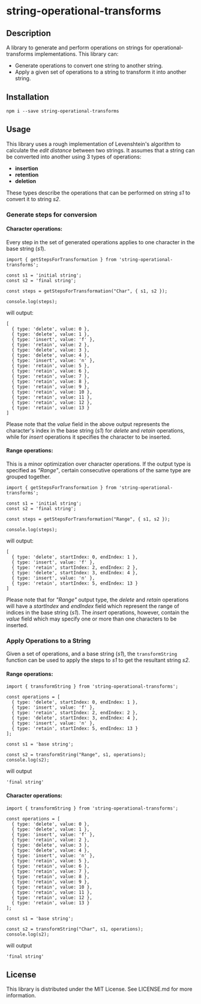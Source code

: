 # string-operational-transforms  


## Description  

A library to generate and perform operations on strings for operational-transforms implementations. This library can:  

* Generate operations to convert one string to another string.
* Apply a given set of operations to a string to transform it into another string.  

## Installation  

    npm i --save string-operational-transforms

## Usage  

This library uses a rough implementation of Levenshtein's algorithm to calculate the *edit distance* between two strings. It assumes that a string can be converted into another using 3 types of operations:
* **insertion**
* **retention**
* **deletion**

These types describe the operations that can be performed on string *s1* to convert it to string *s2*.
### Generate steps for conversion  

#### Character operations:  

Every step in the set of generated operations applies to one character in the base string (*s1*).  

```
import { getStepsForTransformation } from 'string-operational-transforms';

const s1 = 'initial string';
const s2 = 'final string';

const steps = getStepsForTransformation("Char", { s1, s2 });

console.log(steps);
```

will output:  

```
[
  { type: 'delete', value: 0 },
  { type: 'delete', value: 1 },
  { type: 'insert', value: 'f' },
  { type: 'retain', value: 2 },
  { type: 'delete', value: 3 },
  { type: 'delete', value: 4 },
  { type: 'insert', value: 'n' },
  { type: 'retain', value: 5 },
  { type: 'retain', value: 6 },
  { type: 'retain', value: 7 },
  { type: 'retain', value: 8 },
  { type: 'retain', value: 9 },
  { type: 'retain', value: 10 },
  { type: 'retain', value: 11 },
  { type: 'retain', value: 12 },
  { type: 'retain', value: 13 }
]
```
Please note that the *value* field in the above output represents the character's index in the base string (*s1*) for *delete* and *retain* operations, while for *insert* operations it specifies the character to be inserted.  

#### Range operations:  

This is a minor optimization over character operations. If the output type is specified as *"Range"*, certain consecutive operations of the same type are grouped together.  

```
import { getStepsForTransformation } from 'string-operational-transforms';

const s1 = 'initial string';
const s2 = 'final string';

const steps = getStepsForTransformation("Range", { s1, s2 });

console.log(steps);
```

will output:  

```
[
  { type: 'delete', startIndex: 0, endIndex: 1 },
  { type: 'insert', value: 'f' },
  { type: 'retain', startIndex: 2, endIndex: 2 },
  { type: 'delete', startIndex: 3, endIndex: 4 },
  { type: 'insert', value: 'n' },
  { type: 'retain', startIndex: 5, endIndex: 13 }
]
```
Please note that for *"Range"* output type, the *delete* and *retain* operations will have a *startIndex* and *endIndex* field which represent the range of indices in the base string (*s1*). The *insert* operations, however, contain the *value* field which may specify one or more than one characters to be inserted.  

### Apply Operations to a String  

Given a set of operations, and a base string (*s1*), the ```transformString``` function can be used to apply the steps to *s1* to get the resultant string *s2*.

#### Range operations:  

```
import { transformString } from 'string-operational-transforms';

const operations = [
  { type: 'delete', startIndex: 0, endIndex: 1 },
  { type: 'insert', value: 'f' },
  { type: 'retain', startIndex: 2, endIndex: 2 },
  { type: 'delete', startIndex: 3, endIndex: 4 },
  { type: 'insert', value: 'n' },
  { type: 'retain', startIndex: 5, endIndex: 13 }
];

const s1 = 'base string';

const s2 = transformString("Range", s1, operations);
console.log(s2);
```

will output  

```'final string'```

#### Character operations:  

```
import { transformString } from 'string-operational-transforms';

const operations = [
  { type: 'delete', value: 0 },
  { type: 'delete', value: 1 },
  { type: 'insert', value: 'f' },
  { type: 'retain', value: 2 },
  { type: 'delete', value: 3 },
  { type: 'delete', value: 4 },
  { type: 'insert', value: 'n' },
  { type: 'retain', value: 5 },
  { type: 'retain', value: 6 },
  { type: 'retain', value: 7 },
  { type: 'retain', value: 8 },
  { type: 'retain', value: 9 },
  { type: 'retain', value: 10 },
  { type: 'retain', value: 11 },
  { type: 'retain', value: 12 },
  { type: 'retain', value: 13 }
];

const s1 = 'base string';

const s2 = transformString("Char", s1, operations);
console.log(s2);
```

will output  

```'final string'```


## License  

This library is distributed under the MIT License. See LICENSE.md for more information.

